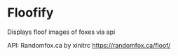 # Floofify

Displays floof images of foxes via api

API: Randomfox.ca by xinitrc
https://randomfox.ca/floof/